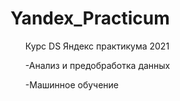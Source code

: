 # Yandex_Practicum
<ol> Курс DS Яндекс практикума 2021 </ol>
<ol>-Анализ и предобработка данных</ol>
<ol>-Машинное обучение</ol>
<ol></ol>
